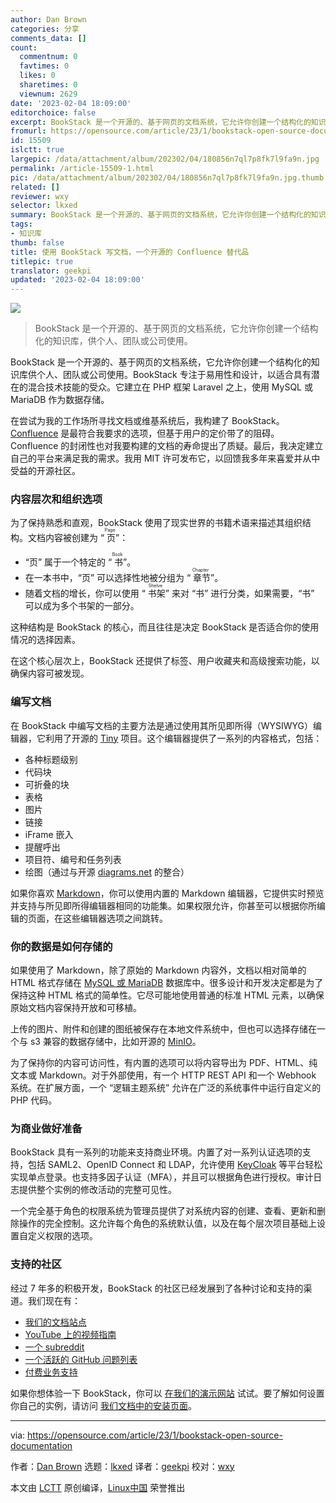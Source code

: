 ```yaml
---
author: Dan Brown
categories: 分享
comments_data: []
count:
  commentnum: 0
  favtimes: 0
  likes: 0
  sharetimes: 0
  viewnum: 2629
date: '2023-02-04 18:09:00'
editorchoice: false
excerpt: BookStack 是一个开源的、基于网页的文档系统，它允许你创建一个结构化的知识库，供个人、团队或公司使用。
fromurl: https://opensource.com/article/23/1/bookstack-open-source-documentation
id: 15509
islctt: true
largepic: /data/attachment/album/202302/04/180856n7ql7p8fk7l9fa9n.jpg
permalink: /article-15509-1.html
pic: /data/attachment/album/202302/04/180856n7ql7p8fk7l9fa9n.jpg.thumb.jpg
related: []
reviewer: wxy
selector: lkxed
summary: BookStack 是一个开源的、基于网页的文档系统，它允许你创建一个结构化的知识库，供个人、团队或公司使用。
tags:
- 知识库
thumb: false
title: 使用 BookStack 写文档，一个开源的 Confluence 替代品
titlepic: true
translator: geekpi
updated: '2023-02-04 18:09:00'
---
```


![](/data/attachment/album/202302/04/180856n7ql7p8fk7l9fa9n.jpg)



> 
> BookStack 是一个开源的、基于网页的文档系统，它允许你创建一个结构化的知识库，供个人、团队或公司使用。
> 
> 
> 


BookStack 是一个开源的、基于网页的文档系统，它允许你创建一个结构化的知识库供个人、团队或公司使用。BookStack 专注于易用性和设计，以适合具有潜在的混合技术技能的受众。它建立在 PHP 框架 Laravel 之上，使用 MySQL 或 MariaDB 作为数据存储。


在尝试为我的工作场所寻找文档或维基系统后，我构建了 BookStack。[Confluence](https://opensource.com/article/20/9/open-source-alternatives-confluence) 是最符合我要求的选项，但基于用户的定价带了的阻碍。Confluence 的封闭性也对我要构建的文档的寿命提出了质疑。最后，我决定建立自己的平台来满足我的需求。我用 MIT 许可发布它，以回馈我多年来喜爱并从中受益的开源社区。


### 内容层次和组织选项


为了保持熟悉和直观，BookStack 使用了现实世界的书籍术语来描述其组织结构。文档内容被创建为 “<ruby> 页 <rt>  Page </rt></ruby>”：


* “页” 属于一个特定的 “<ruby> 书 <rt>  Book </rt></ruby>”。
* 在一本书中，“页” 可以选择性地被分组为 “<ruby> 章节 <rt>  Chapter </rt></ruby>”。
* 随着文档的增长，你可以使用 “<ruby> 书架 <rt>  Shelve </rt></ruby>” 来对 “书” 进行分类，如果需要，“书” 可以成为多个书架的一部分。


这种结构是 BookStack 的核心，而且往往是决定 BookStack 是否适合你的使用情况的选择因素。


在这个核心层次上，BookStack 还提供了标签、用户收藏夹和高级搜索功能，以确保内容可被发现。


### 编写文档


在 BookStack 中编写文档的主要方法是通过使用其所见即所得（WYSIWYG）编辑器，它利用了开源的 [Tiny](https://github.com/tinymce/) 项目。这个编辑器提供了一系列的内容格式，包括：


* 各种标题级别
* 代码块
* 可折叠的块
* 表格
* 图片
* 链接
* iFrame 嵌入
* 提醒呼出
* 项目符、编号和任务列表
* 绘图（通过与开源 [diagrams.net](https://www.diagrams.net/) 的整合）


如果你喜欢 [Markdown](https://opensource.com/article/19/9/introduction-markdown)，你可以使用内置的 Markdown 编辑器，它提供实时预览并支持与所见即所得编辑器相同的功能集。如果权限允许，你甚至可以根据你所编辑的页面，在这些编辑器选项之间跳转。


### 你的数据是如何存储的


如果使用了 Markdown，除了原始的 Markdown 内容外，文档以相对简单的 HTML 格式存储在 [MySQL 或 MariaDB](https://opensource.com/downloads/mariadb-mysql-cheat-sheet) 数据库中。很多设计和开发决定都是为了保持这种 HTML 格式的简单性。它尽可能地使用普通的标准 HTML 元素，以确保原始文档内容保持开放和可移植。


上传的图片、附件和创建的图纸被保存在本地文件系统中，但也可以选择存储在一个与 s3 兼容的数据存储中，比如开源的 [MinIO](https://github.com/minio/)。


为了保持你的内容可访问性，有内置的选项可以将内容导出为 PDF、HTML、纯文本或 Markdown。对于外部使用，有一个 HTTP REST API 和一个 Webhook 系统。在扩展方面，一个 “逻辑主题系统” 允许在广泛的系统事件中运行自定义的 PHP 代码。


### 为商业做好准备


BookStack 具有一系列的功能来支持商业环境。内置了对一系列认证选项的支持，包括 SAML2、OpenID Connect 和 LDAP，允许使用 [KeyCloak](https://www.keycloak.org/) 等平台轻松实现单点登录。也支持多因子认证（MFA），并且可以根据角色进行授权。审计日志提供整个实例的修改活动的完整可见性。


一个完全基于角色的权限系统为管理员提供了对系统内容的创建、查看、更新和删除操作的完全控制。这允许每个角色的系统默认值，以及在每个层次项目基础上设置自定义权限的选项。


### 支持的社区


经过 7 年多的积极开发，BookStack 的社区已经发展到了各种讨论和支持的渠道。我们现在有：


* [我们的文档站点](https://www.bookstackapp.com/docs/)
* [YouTube 上的视频指南](https://www.youtube.com/c/BookStackApp)
* [一个 subreddit](https://www.reddit.com/r/bookstack)
* [一个活跃的 GitHub 问题列表](https://github.com/BookStackApp/BookStack/issues)
* [付费业务支持](https://www.bookstackapp.com/support)


如果你想体验一下 BookStack，你可以 [在我们的演示网站](https://demo.bookstackapp.com/books/bookstack-demo-site/page/logging-in-to-the-demo-site) 试试。要了解如何设置你自己的实例，请访问 [我们文档中的安装页面](https://www.bookstackapp.com/docs/admin/installation/)。




---


via: <https://opensource.com/article/23/1/bookstack-open-source-documentation>


作者：[Dan Brown](https://opensource.com/users/ssddanbrown) 选题：[lkxed](https://github.com/lkxed) 译者：[geekpi](https://github.com/geekpi) 校对：[wxy](https://github.com/wxy)


本文由 [LCTT](https://github.com/LCTT/TranslateProject) 原创编译，[Linux中国](https://linux.cn/) 荣誉推出